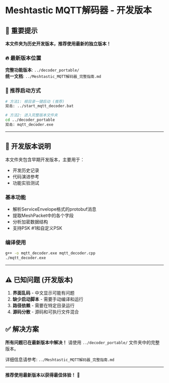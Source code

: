 # Meshtastic MQTT解码器 - 开发版本

## 📍 重要提示

**本文件夹为历史开发版本，推荐使用最新的独立版本！**

### 🔥 最新版本位置
**完整功能版本**: `../decoder_portable/`  
**统一文档**: `../Meshtastic_MQTT解码器_完整指南.md`

### 🚀 推荐启动方式
```bash
# 方法1: 根目录一键启动 (推荐)
双击: ../start_mqtt_decoder.bat

# 方法2: 进入完整版本文件夹
cd ../decoder_portable
双击: mqtt_decoder.exe
```

---

## 📂 开发版本说明

本文件夹包含早期开发版本，主要用于：
- 开发历史记录
- 代码演进参考
- 功能实验测试

### 基本功能
- 解析ServiceEnvelope格式的protobuf消息
- 提取MeshPacket中的各个字段
- 分析加密数据结构
- 支持PSK #1和自定义PSK

### 编译使用
```bash
g++ -o mqtt_decoder.exe mqtt_decoder.cpp
./mqtt_decoder.exe
```

---

## ⚠️ 已知问题 (开发版本)

1. **界面乱码** - 中文显示可能有问题
2. **缺少启动脚本** - 需要手动编译和运行
3. **路径依赖** - 需要在特定目录运行
4. **源码分散** - 源码和可执行文件混合

## ✅ 解决方案

**所有问题已在最新版本中解决！**
请使用 `../decoder_portable/` 文件夹中的完整版本。

详细信息请参考: `../Meshtastic_MQTT解码器_完整指南.md`

---

**推荐使用最新版本以获得最佳体验！** 🎯 